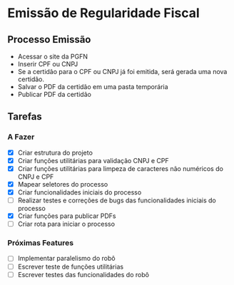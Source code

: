 # Emissão de Regularidade Fiscal

## Processo Emissão

- Acessar o site da PGFN
- Inserir CPF ou CNPJ
- Se a certidão para o CPF ou CNPJ já foi emitida, será gerada uma nova certidão.
- Salvar o PDF da certidão em uma pasta temporária
- Publicar PDF da certidão

## Tarefas

### A Fazer

- [x] Criar estrutura do projeto
- [x] Criar funções utilitárias para validação CNPJ e CPF
- [x] Criar funções utilitárias para limpeza de caracteres não numéricos do CNPJ e CPF
- [x] Mapear seletores do processo
- [x] Criar funcionalidades iniciais do processo
- [ ] Realizar testes e correções de bugs das funcionalidades iniciais do processo
- [x] Criar funções para publicar PDFs
- [ ] Criar rota para iniciar o processo

### Próximas Features

- [ ] Implementar paralelismo do robô
- [ ] Escrever teste de funções utilitárias
- [ ] Escrever testes das funcionalidades do robô
